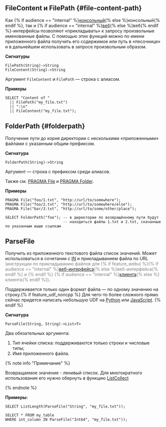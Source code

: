 ## FileContent и FilePath {#file-content-path}

Как {% if audience == "internal" %}[консольный](https://yql.yandex-team.ru/docs/yt/interfaces/cli){% else %}консольный{% endif %}, так и {% if audience == "internal" %}[веб](https://yql.yandex-team.ru/docs/yt/interfaces/web){% else %}веб{% endif %}-интерфейсы позволяют «прикладывать» к запросу произвольные именованные файлы. С помощью этих функций можно по имени приложенного файла получить его содержимое или путь в «песочнице» и в дальнейшем использовать в запросе произвольным образом.

**Сигнатуры**
```
FilePath(String)->String
FileContent(String)->String
```

Аргумент `FileContent` и `FilePath` — строка с алиасом.

**Примеры**
``` yql
SELECT "Content of "
  || FilePath("my_file.txt")
  || ":\n"
  || FileContent("my_file.txt");
```
## FolderPath {#folderpath}

Получение пути до корня директории с несколькими «приложенными» файлами с указанным общим префиксом.

**Сигнатура**
```
FolderPath(String)->String
```

Аргумент — строка с префиксом среди алиасов.

Также см. [PRAGMA File](../../../syntax/pragma.md#file) и [PRAGMA Folder](../../../syntax/pragma.md#folder).

**Примеры**
``` yql
PRAGMA File("foo/1.txt", "http://url/to/somewhere");
PRAGMA File("foo/2.txt", "http://url/to/somewhere/else");
PRAGMA File("bar/3.txt", "http://url/to/some/other/place");

SELECT FolderPath("foo"); -- в директории по возвращённому пути будут
                          -- находиться файлы 1.txt и 2.txt, скачанные по указанным выше ссылкам
```

## ParseFile

Получить из приложенного текстового файла список значений. Может использоваться в сочетании с [IN](../../../syntax/expressions.md#in) и прикладыванием файла по URL <span style="color:gray;">(инструкции по прикладыванию файлов для {% if feature_webui %}{% if audience == "internal" %}[веб-интерфейса](https://yql.yandex-team.ru/docs/yt/interfaces/web#attach){% else %}веб-интерфейса{% endif %} и {% endif %} {% if audience == "internal" %}[клиента](https://yql.yandex-team.ru/docs/yt/interfaces/cli#attach){% else %}клиента{% endif %})</span>.

Поддерживается только один формат файла — по одному значению на строку.{% if feature_udf_noncpp %} Для чего-то более сложного прямо сейчас придется написать небольшую UDF на [Python](../../../udf/python.md) или [JavaScript](../../../udf/javascript.md). {% endif %}

**Сигнатура**
```
ParseFile(String, String)->List<T>
```

Два обязательных аргумента:

1. Тип ячейки списка: поддерживаются только строки и числовые типы;
2. Имя приложенного файла.

{% note info "Примечание" %}

Возвращаемое значение - ленивый список. Для многократного использования его нужно обернуть в функцию [ListCollect](../../list.md#listcollect)

{% endnote %}

**Примеры:**
``` yql
SELECT ListLength(ParseFile("String", "my_file.txt"));
```
``` yql
SELECT * FROM my_table
WHERE int_column IN ParseFile("Int64", "my_file.txt"));
```
